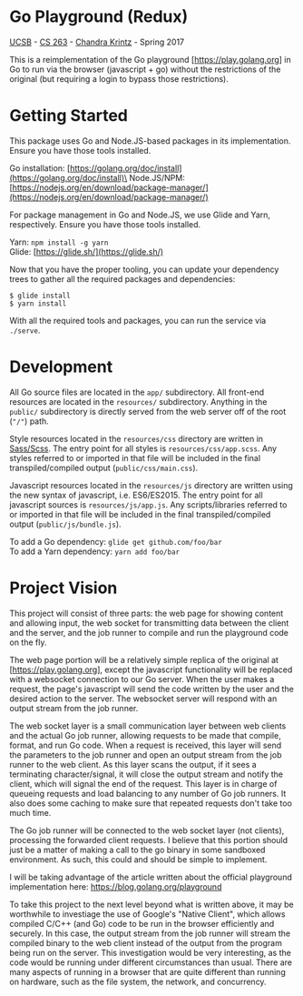 # Go Playground (Redux)

[UCSB](http://cs.ucsb.edu) - [CS 263](http://cs.ucsb.edu/~cs263) - [Chandra Krintz](http://www.cs.ucsb.edu/~ckrintz/) - Spring 2017

This is a reimplementation of the Go playground [https://play.golang.org] in Go to run via the browser (javascript + go) without the
restrictions of the original (but requiring a login to bypass those restrictions).

# Getting Started

This package uses Go and Node.JS-based packages in its implementation. Ensure you have those tools installed.

Go installation: [https://golang.org/doc/install](https://golang.org/doc/install)\
Node.JS/NPM: [https://nodejs.org/en/download/package-manager/](https://nodejs.org/en/download/package-manager/)

For package management in Go and Node.JS, we use Glide and Yarn, respectively. Ensure you have those tools installed.

Yarn: `npm install -g yarn`\
Glide: [https://glide.sh/](https://glide.sh/)

Now that you have the proper tooling, you can update your dependency trees to gather all the required packages and dependencies:

```
$ glide install
$ yarn install
```

With all the required tools and packages, you can run the service via `./serve`.

# Development

All Go source files are located in the `app/` subdirectory. All front-end resources are located in the `resources/` subdirectory. Anything in the `public/` subdirectory is directly served from the web server off of the root (`"/"`) path.
 
Style resources located in the `resources/css` directory are written in [Sass/Scss](http://sass-lang.com/). The entry point for all styles is `resources/css/app.scss`. Any styles referred to or imported in that file will be included in the final transpiled/compiled output (`public/css/main.css`).

Javascript resources located in the `resources/js` directory are written using the new syntax of javascript, i.e. ES6/ES2015. The entry point for all javascript sources is `resources/js/app.js`. Any scripts/libraries referred to or imported in that file will be included in the final transpiled/compiled output (`public/js/bundle.js`).

To add a Go dependency: `glide get github.com/foo/bar`\
To add a Yarn dependency: `yarn add foo/bar`

# Project Vision

This project will consist of three parts: the web page for showing content and allowing input, the web socket for transmitting data
between the client and the server, and the job runner to compile and run the playground code on the fly.

The web page portion will be a relatively simple replica of the original at [https://play.golang.org], except the javascript functionality
will be replaced with a websocket connection to our Go server. When the user makes a request, the page's javascript will send the code
written by the user and the desired action to the server. The websocket server will respond with an output stream from the job runner.

The web socket layer is a small communication layer between web clients and the actual Go job runner, allowing requests to be made
that compile, format, and run Go code. When a request is received, this layer will send the parameters to the job runner and open an
output stream from the job runner to the web client. As this layer scans the output, if it sees a terminating character/signal, it will
close the output stream and notify the client, which will signal the end of the request. This layer is in charge of queueing requests and
load balancing to any number of Go job runners. It also does some caching to make sure that repeated requests don't take too much time.

The Go job runner will be connected to the web socket layer (not clients), processing the forwarded client requests. I believe that this
portion should just be a matter of making a call to the go binary in some sandboxed environment. As such, this could and should be simple
to implement.

I will be taking advantage of the article written about the official playground implementation here: https://blog.golang.org/playground

To take this project to the next level beyond what is written above, it may be worthwhile to investiage the use of Google's "Native
Client", which allows compiled C/C++ (and Go) code to be run in the browser efficiently and securely. In this case, the output stream
from the job runner will stream the compiled binary to the web client instead of the output from the program being run on the server.
This investigation would be very interesting, as the code would be running under different circumstances than usual. There are many
aspects of running in a browser that are quite different than running on hardware, such as the file system, the network, and concurrency.
